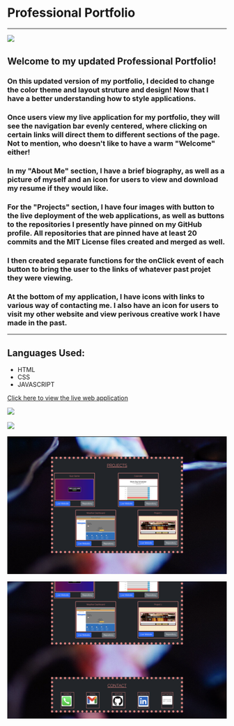 # Professional Portfolio 
----
![](https://camo.githubusercontent.com/c652dbcdb4bc224b3e4d7bd673bdbf698c6681a7503057b555e88f47eb523af5/68747470733a2f2f696d672e736869656c64732e696f2f62616467652f4c6963656e73652d4d49542d79656c6c6f77677265656e)

## Welcome to my updated Professional Portfolio!

### On this updated version of my portfolio, I decided to change the color theme and layout struture and design! Now that I have a better understanding how to style applications. 

### Once users view my live application for my portfolio, they will see the navigation bar evenly centered, where clicking on certain links will direct them to different sections of the page. Not to mention, who doesn't like to have a warm "Welcome" either!

### In my "About Me" section, I have a brief biography, as well as a picture of myself and an icon for users to view and download my resume if they would like. 

### For the "Projects" section, I have four images with button to the live deployment of the web applications, as well as buttons to the repositories I presently have pinned on my GitHub profile. All repositories that are pinned have at least 20 commits and the MIT License files created and merged as well. 

### I then created separate functions for the onClick event of each button to bring the user to the links of whatever past projet they were viewing.

### At the bottom of my application, I have icons with links to various way of contacting me. I also have an icon for users to visit my other website and view perivous creative work I have made in the past.

----

## Languages Used:
* HTML
* CSS
* JAVASCRIPT

[Click here to view the live web application](https://jadehuynh.github.io/professional-portfolio/)

![](./assets/images/welcome.png)

![](./assets/images/aboutme.png)

![](./assets/images/prjsection.png)

![](./assets/images/contct.png)